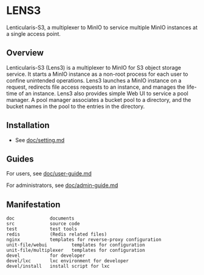 # LENS3
Lenticularis-S3, a multiplexer to MinIO to service multiple MinIO instances at a single access point.

## Overview

Lenticularis-S3 (Lens3) is a multiplexer to MinIO for S3 object
storage service.  It starts a MinIO instance as a non-root process for
each user to confine unintended operations.  Lens3 launches a MinIO
instance on a request, redirects file access requests to an instance,
and manages the life-time of an instance.  Lens3 also provides simple
Web UI to service a pool manager.  A pool manager associates a bucket
pool to a directory, and the bucket names in the pool to the entries
in the directory.

## Installation

* See [doc/setting.md](doc/setting.md)

## Guides

For users,
see [doc/user-guide.md](doc/user-guide.md)

For administrators,
see [doc/admin-guide.md](doc/admin-guide.md)

## Manifestation

```
doc             documents
src             source code
test            test tools
redis           (Redis related files)
nginx           templates for reverse-proxy configuration
unit-file/webui         templates for configuration
unit-file/multiplexer   templates for configuration
devel           for developer
devel/lxc       lxc environment for developer
devel/install   install script for lxc
```

